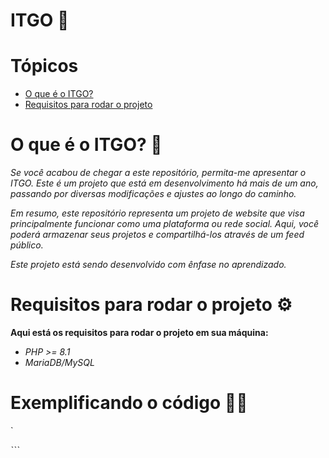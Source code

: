 # ITGO 🌈

# Tópicos
* [O que é o ITGO?](#o-que-é-o-itgo-)
* [Requisitos para rodar o projeto](#requisitos-para-rodar-o-projeto-%EF%B8%8F)

# O que é o ITGO? 🤔

*<p>Se você acabou de chegar a este repositório, permita-me apresentar o ITGO. Este é um projeto que está em desenvolvimento há mais de um ano, passando por diversas modificações e ajustes ao longo do caminho.</p>*
*<p>Em resumo, este repositório representa um projeto de website que visa principalmente funcionar como uma plataforma ou rede social. Aqui, você poderá armazenar seus projetos e compartilhá-los através de um feed público.</p>*
*<p>Este projeto está sendo desenvolvido com ênfase no aprendizado.</p>*

# Requisitos para rodar o projeto ⚙️
**Aqui está os requisitos para rodar o projeto em sua máquina:**

  - *PHP >= 8.1*
  - *MariaDB/MySQL*

# Exemplificando o código 👨‍💻

`

ˋˋˋ
